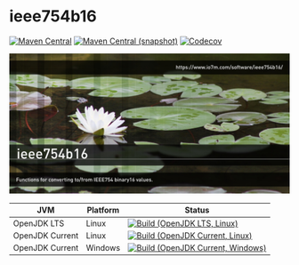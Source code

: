 ieee754b16
===

[![Maven Central](https://img.shields.io/maven-central/v/com.io7m.ieee754b16/com.io7m.ieee754b16.svg?style=flat-square)](http://search.maven.org/#search%7Cga%7C1%7Cg%3A%22com.io7m.ieee754b16%22)
[![Maven Central (snapshot)](https://img.shields.io/nexus/s/https/oss.sonatype.org/com.io7m.ieee754b16/com.io7m.ieee754b16.svg?style=flat-square)](https://oss.sonatype.org/content/repositories/snapshots/com/io7m/ieee754b16/)
[![Codecov](https://img.shields.io/codecov/c/github/io7m/ieee754b16.svg?style=flat-square)](https://codecov.io/gh/io7m/ieee754b16)

![ieee754b16](./src/site/resources/ieee754b16.jpg?raw=true)

| JVM             | Platform | Status |
|-----------------|----------|--------|
| OpenJDK LTS     | Linux    | [![Build (OpenJDK LTS, Linux)](https://img.shields.io/github/workflow/status/io7m/ieee754b16/main-openjdk_lts-linux)](https://github.com/io7m/ieee754b16/actions?query=workflow%3Amain-openjdk_lts-linux) |
| OpenJDK Current | Linux    | [![Build (OpenJDK Current, Linux)](https://img.shields.io/github/workflow/status/io7m/ieee754b16/main-openjdk_current-linux)](https://github.com/io7m/ieee754b16/actions?query=workflow%3Amain-openjdk_current-linux)
| OpenJDK Current | Windows  | [![Build (OpenJDK Current, Windows)](https://img.shields.io/github/workflow/status/io7m/ieee754b16/main-openjdk_current-windows)](https://github.com/io7m/ieee754b16/actions?query=workflow%3Amain-openjdk_current-windows)

